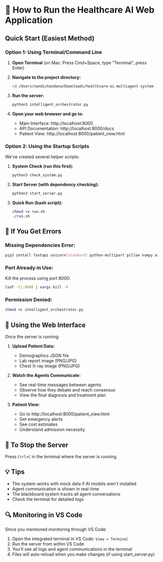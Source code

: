# 🚀 How to Run the Healthcare AI Web Application

## Quick Start (Easiest Method)

### Option 1: Using Terminal/Command Line

1. **Open Terminal** (on Mac: Press Cmd+Space, type "Terminal", press Enter)

2. **Navigate to the project directory:**
   ```bash
   cd /Users/nandichandana/Downloads/healthcare-ai-multiagent-system
   ```

3. **Run the server:**
   ```bash
   python3 intelligent_orchestrator.py
   ```

4. **Open your web browser and go to:**
   - Main Interface: http://localhost:8000
   - API Documentation: http://localhost:8000/docs
   - Patient View: http://localhost:8000/patient_view.html

### Option 2: Using the Startup Scripts

We've created several helper scripts:

1. **System Check (run this first):**
   ```bash
   python3 check_system.py
   ```

2. **Start Server (with dependency checking):**
   ```bash
   python3 start_server.py
   ```

3. **Quick Run (bash script):**
   ```bash
   chmod +x run.sh
   ./run.sh
   ```

## 🔧 If You Get Errors

### Missing Dependencies Error:
```bash
pip3 install fastapi uvicorn[standard] python-multipart pillow numpy aiofiles python-dotenv
```

### Port Already in Use:
Kill the process using port 8000:
```bash
lsof -ti:8000 | xargs kill -9
```

### Permission Denied:
```bash
chmod +x intelligent_orchestrator.py
```

## 📱 Using the Web Interface

Once the server is running:

1. **Upload Patient Data:**
   - Demographics JSON file
   - Lab report image (PNG/JPG)
   - Chest X-ray image (PNG/JPG)

2. **Watch the Agents Communicate:**
   - See real-time messages between agents
   - Observe how they debate and reach consensus
   - View the final diagnosis and treatment plan

3. **Patient View:**
   - Go to http://localhost:8000/patient_view.html
   - Get emergency alerts
   - See cost estimates
   - Understand admission necessity

## 🛑 To Stop the Server

Press `Ctrl+C` in the terminal where the server is running.

## 💡 Tips

- The system works with mock data if AI models aren't installed
- Agent communication is shown in real-time
- The blackboard system tracks all agent conversations
- Check the terminal for detailed logs

## 🔍 Monitoring in VS Code

Since you mentioned monitoring through VS Code:

1. Open the integrated terminal in VS Code: `View > Terminal`
2. Run the server from within VS Code
3. You'll see all logs and agent communications in the terminal
4. Files will auto-reload when you make changes (if using start_server.py)

